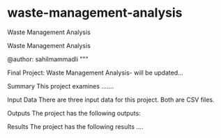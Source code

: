 # waste-management-analysis
Waste Management Analysis




Waste Management Analysis

@author: sahilmammadli """

Final Project: Waste Management Analysis- will be updated...

Summary
This project examines .......

Input Data
There are three input data for this project. Both are CSV files. 

Outputs
The project has the following outputs:



Results
The project has the following results
....
